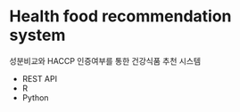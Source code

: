 Health food recommendation system
========================================
성분비교와 HACCP 인증여부를 통한 건강식품 추천 시스템
 - REST API
 - R
 - Python
